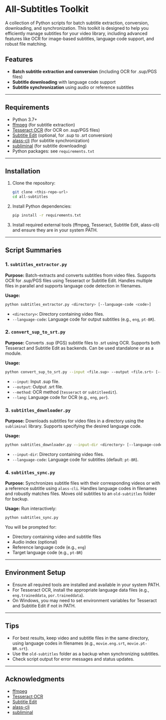 # All-Subtitles Toolkit

A collection of Python scripts for batch subtitle extraction, conversion, downloading, and synchronization. This toolkit is designed to help you efficiently manage subtitles for your video library, including advanced features like OCR for image-based subtitles, language code support, and robust file matching.

## Features

- **Batch subtitle extraction and conversion** (including OCR for .sup/PGS files)
- **Subtitle downloading** with language code support
- **Subtitle synchronization** using audio or reference subtitles

---

## Requirements

- Python 3.7+
- [ffmpeg](https://ffmpeg.org/) (for subtitle extraction)
- [Tesseract OCR](https://github.com/tesseract-ocr/tesseract) (for OCR on .sup/PGS files)
- [Subtitle Edit](https://github.com/SubtitleEdit/subtitleedit) (optional, for .sup to .srt conversion)
- [alass-cli](https://github.com/kaegi/alass) (for subtitle synchronization)
- [subliminal](https://github.com/Diaoul/subliminal) (for subtitle downloading)
- Python packages: see `requirements.txt`

---

## Installation

1. Clone the repository:
   ```sh
   git clone <this-repo-url>
   cd all-subtitles
   ```
2. Install Python dependencies:
   ```sh
   pip install -r requirements.txt
   ```
3. Install required external tools (ffmpeg, Tesseract, Subtitle Edit, alass-cli) and ensure they are in your system PATH.

---

## Script Summaries

### 1. `subtitles_extractor.py`

**Purpose:**
Batch-extracts and converts subtitles from video files. Supports OCR for .sup/PGS files using Tesseract or Subtitle Edit. Handles multiple files in parallel and supports language code detection in filenames.

**Usage:**

```sh
python subtitles_extractor.py <directory> [--language-code <code>]
```

- `<directory>`: Directory containing video files.
- `--language-code`: Language code for output subtitles (e.g., `eng`, `pt-BR`).

### 2. `convert_sup_to_srt.py`

**Purpose:**
Converts .sup (PGS) subtitle files to .srt using OCR. Supports both Tesseract and Subtitle Edit as backends. Can be used standalone or as a module.

**Usage:**

```sh
python convert_sup_to_srt.py --input <file.sup> --output <file.srt> [--method tesseract|subtitleedit] [--lang <code>]
```

- `--input`: Input .sup file.
- `--output`: Output .srt file.
- `--method`: OCR method (`tesseract` or `subtitleedit`).
- `--lang`: Language code for OCR (e.g., `eng`, `por`).

### 3. `subtitles_downloader.py`

**Purpose:**
Downloads subtitles for video files in a directory using the `subliminal` library. Supports specifying the desired language code.

**Usage:**

```sh
python subtitles_downloader.py --input-dir <directory> [--language-code <code>]
```

- `--input-dir`: Directory containing video files.
- `--language-code`: Language code for subtitles (default: `pt-BR`).

### 4. `subtitles_sync.py`

**Purpose:**
Synchronizes subtitle files with their corresponding videos or with a reference subtitle using `alass-cli`. Handles language codes in filenames and robustly matches files. Moves old subtitles to an `old-subtitles` folder for backup.

**Usage:**
Run interactively:

```sh
python subtitles_sync.py
```

You will be prompted for:

- Directory containing video and subtitle files
- Audio index (optional)
- Reference language code (e.g., `eng`)
- Target language code (e.g., `pt-BR`)

---

## Environment Setup

- Ensure all required tools are installed and available in your system PATH.
- For Tesseract OCR, install the appropriate language data files (e.g., `eng.traineddata`, `por.traineddata`).
- On Windows, you may need to set environment variables for Tesseract and Subtitle Edit if not in PATH.

---

## Tips

- For best results, keep video and subtitle files in the same directory, using language codes in filenames (e.g., `movie.eng.srt`, `movie.pt-BR.srt`).
- Use the `old-subtitles` folder as a backup when synchronizing subtitles.
- Check script output for error messages and status updates.

---

## Acknowledgments

- [ffmpeg](https://ffmpeg.org/)
- [Tesseract OCR](https://github.com/tesseract-ocr/tesseract)
- [Subtitle Edit](https://github.com/SubtitleEdit/subtitleedit)
- [alass-cli](https://github.com/kaegi/alass)
- [subliminal](https://github.com/Diaoul/subliminal)
